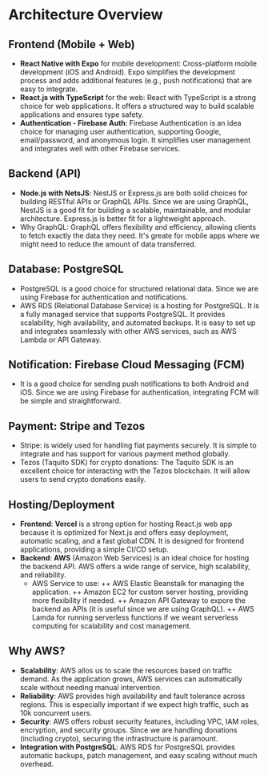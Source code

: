 # Architecture Overview

## Frontend (Mobile + Web)
- **React Native with Expo** for mobile development: Cross-platform mobile development (iOS and Android). Expo simplifies the development process and adds additional features (e.g., push notifications) that are easy to integrate.
- **React.js with TypeScript** for the web: React with TypeScript is a strong choice for web applications. It offers a structured way to build scalable applications and ensures type safety.
- **Authentication - Firebase Auth**: Firebase Authentication is an idea choice for managing user authentication, supporting Google, email/password, and anonymous login. It simplifies user management and integrates well with other Firebase services.

## Backend (API)
- **Node.js with NetsJS**: NestJS or Express.js are both solid choices for building RESTful APIs or GraphQL APIs. Since we are using GraphQL, NestJS is a good fit for building a scalable, maintainable, and modular architecture. Express.js is better fit for a lightweight approach.
- Why GraphQL: GraphQL offers flexibility and efficiency, allowing clients to fetch exactly the data they need. It's greate for mobile apps where we might need to reduce the amount of data transferred.

## Database: PostgreSQL
- PostgreSQL is a good choice for structured relational data. Since we are using Firebase for authentication and notifications.
- AWS RDS (Relational Database Service) is a hosting for PostgreSQL. It is a fully managed service that supports PostgreSQL. It provides scalability, high availability, and automated backups. It is easy to set up and integrates seamlessly with other AWS services, such as AWS Lambda or API Gateway.

## Notification: Firebase Cloud Messaging (FCM)
- It is a good choice for sending push notifications to both Android and iOS. Since we are using Firebase for authentication, integrating FCM will be simple and straightforward.

## Payment: Stripe and Tezos
- Stripe: is widely used for handling fiat payments securely. It is simple to integrate and has support for various payment method globally.
- Tezos (Taquito SDK) for crypto donations: The Taquito SDK is an excellent choice for interacting with the Tezos blockchain. It will allow users to send crypto donations easily.

## Hosting/Deployment
- **Frontend**: **Vercel** is a strong option for hosting React.js web app because it is optimized for Next.js and offers easy deployment, automatic scaling, and a fast global CDN. It is designed for frontend applications, providing a simple CI/CD setup.
- **Backend**: **AWS** (Amazon Web Services) is an ideal choice for hosting the backend API. AWS offers a wide range of service, high scalability, and reliability.
    + AWS Service to use:
        ++ AWS Elastic Beanstalk for managing the application.
        ++ Amazon EC2 for custom server hosting, providing more flexibility if needed.
        ++ Amazon API Gateway to expore the backend as APIs (it is useful since we are using GraphQL).
        ++ AWS Lamda for running serverless functions if we weant serverless computing for scalability and cost management.
## Why AWS?
- **Scalability**: AWS allos us to scale the resources based on traffic demand. As the application grows, AWS services can automatically scale without needing manual intervention.
- **Reliability**: AWS provides high availability and fault tolerance across regions. This is especially important if we expect high traffic, such as 10k concurrent users.
- **Security**: AWS offers robust security features, including VPC, IAM roles, encryption, and security groups. Since we are handling donations (including crypto), securing the infrastructure is paramount.
- **Integration with PostgreSQL**: AWS RDS for PostgreSQL provides automatic backups, patch management, and easy scaling without much overhead.